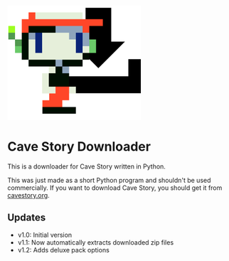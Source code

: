 ![Cave Story Downloader logo](logo.png)<br>
#  Cave Story Downloader
This is a downloader for Cave Story written in Python.

This was just made as a short Python program and shouldn't be used commercially. If you want to download Cave Story, you should get it from [cavestory.org](https://www.cavestory.org/download/cave-story.php).

## Updates
- v1.0: Initial version
- v1.1: Now automatically extracts downloaded zip files
- v1.2: Adds deluxe pack options
